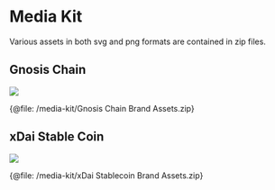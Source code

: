 ---
---

# Media Kit

Various assets in both svg and png formats are contained in zip files.

## Gnosis Chain

![](/img/validators/Horizontal_green.png)

{@file: /media-kit/Gnosis Chain Brand Assets.zip}

## xDai Stable Coin

![](/img/validators/Identity-Primary-LightBG.png)

{@file: /media-kit/xDai Stablecoin Brand Assets.zip}